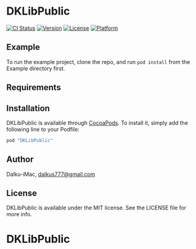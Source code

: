 # DKLibPublic

[![CI Status](http://img.shields.io/travis/Dalku-iMac/DKLibPublic.svg?style=flat)](https://travis-ci.org/Dalku-iMac/DKLibPublic)
[![Version](https://img.shields.io/cocoapods/v/DKLibPublic.svg?style=flat)](http://cocoapods.org/pods/DKLibPublic)
[![License](https://img.shields.io/cocoapods/l/DKLibPublic.svg?style=flat)](http://cocoapods.org/pods/DKLibPublic)
[![Platform](https://img.shields.io/cocoapods/p/DKLibPublic.svg?style=flat)](http://cocoapods.org/pods/DKLibPublic)

## Example

To run the example project, clone the repo, and run `pod install` from the Example directory first.

## Requirements

## Installation

DKLibPublic is available through [CocoaPods](http://cocoapods.org). To install
it, simply add the following line to your Podfile:

```ruby
pod "DKLibPublic"
```

## Author

Dalku-iMac, dalkus777@gmail.com

## License

DKLibPublic is available under the MIT license. See the LICENSE file for more info.
# DKLibPublic
